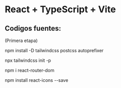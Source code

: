 # React + TypeScript + Vite

## Codigos fuentes:

(Primera etapa)

npm install -D tailwindcss postcss autoprefixer

npx tailwindcss init -p

npm i react-router-dom

npm install react-icons --save
